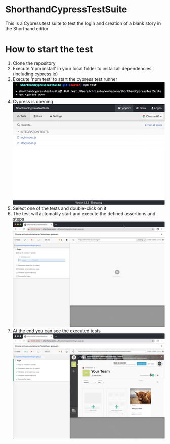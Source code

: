 # ShorthandCypressTestSuite
This is a Cypress test suite to test the login and creation of a blank story in the Shorthand editor


# How to start the test

1. Clone the repository 
2. Execute 'npm install' in your local folder to install all dependencies (including cypress.io)
3. Execute 'npm test' to start the cypress test runner
![npm test](NpmTest.jpg)
4. Cypress is opening  
![Cypress](TestRunnerOpen.jpg)
5. Select one of the tests and double-click on it
6. The test will automatily start and execute the defined assertions and steps
![Browser opens](TestStarts.jpg)
7. At the end you can see the executed tests
![Test is successful](TestSuccessful.jpg)
